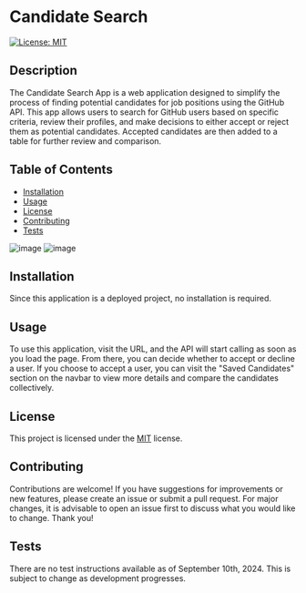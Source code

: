 # Candidate Search

[![License: MIT](https://img.shields.io/badge/License-MIT-yellow.svg)](https://opensource.org/licenses/MIT)

## Description
The Candidate Search App is a web application designed to simplify the process of finding potential candidates for job positions using the GitHub API. This app allows users to search for GitHub users based on specific criteria, review their profiles, and make decisions to either accept or reject them as potential candidates. Accepted candidates are then added to a table for further review and comparison.

## Table of Contents
- [Installation](#installation)
- [Usage](#usage)
- [License](#license)
- [Contributing](#contributing)
- [Tests](#tests)

![image](https://github.com/user-attachments/assets/f79acb48-5fb4-41b8-b47d-83021613ee57)
![image](https://github.com/user-attachments/assets/90e0bffb-1aa4-443a-acb1-e512cc9d11d5)

## Installation
Since this application is a deployed project, no installation is required.

## Usage
To use this application, visit the URL, and the API will start calling as soon as you load the page. From there, you can decide whether to accept or decline a user. If you choose to accept a user, you can visit the "Saved Candidates" section on the navbar to view more details and compare the candidates collectively.


## License
This project is licensed under the [MIT](https://opensource.org/licenses/MIT) license.

## Contributing
Contributions are welcome! If you have suggestions for improvements or new features, please create an issue or submit a pull request. For major changes, it is advisable to open an issue first to discuss what you would like to change. Thank you!

## Tests
There are no test instructions available as of September 10th, 2024. This is subject to change as development progresses.

